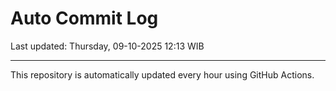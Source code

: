 # Auto Commit Log

Last updated: Thursday, 09-10-2025 12:13 WIB

---

This repository is automatically updated every hour using GitHub Actions.
